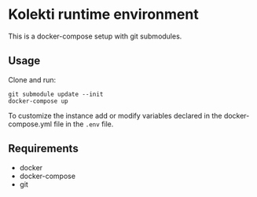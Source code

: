 Kolekti runtime environment
=========================

This is a docker-compose setup with git submodules.

Usage
---

Clone and run:
    
    git submodule update --init
    docker-compose up
    
To customize the instance add or modify variables declared in the docker-compose.yml file in the `.env` file.

Requirements
-------

* docker
* docker-compose
* git
